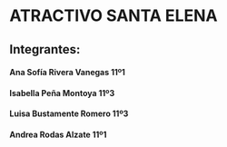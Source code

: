 # ATRACTIVO SANTA ELENA

## Integrantes:
#### Ana Sofía Rivera Vanegas 11º1
#### Isabella Peña Montoya 11º3
#### Luisa Bustamente Romero 11º3
#### Andrea Rodas Alzate 11º1

